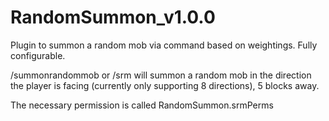# RandomSummon_v1.0.0
Plugin to summon a random mob via command based on weightings. Fully configurable.

/summonrandommob or /srm will summon a random mob in the direction the player is facing (currently only supporting 8 directions), 5 blocks away.


The necessary permission is called RandomSummon.srmPerms
